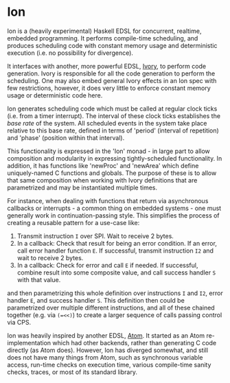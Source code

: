# Ion

Ion is a (heavily experimental) Haskell EDSL for concurrent, realtime,
embedded programming.  It performs compile-time scheduling, and
produces scheduling code with constant memory usage and deterministic
execution (i.e. no possibility for divergence).

It interfaces with another, more powerful EDSL,
[Ivory](http://ivorylang.org/), to perform code generation.  Ivory is
responsible for all the code generation to perform the scheduling.
One may also embed general Ivory effects in an Ion spec with few
restrictions, however, it does very little to enforce constant memory
usage or deterministic code here.

Ion generates scheduling code which must be called at regular clock
ticks (i.e. from a timer interrupt).  The interval of these clock
ticks establishes the *base rate* of the system.  All scheduled events
in the system take place relative to this base rate, defined in terms
of 'period' (interval of repetition) and 'phase' (position within that
interval).

This functionality is expressed in the 'Ion' monad - in large part to
allow composition and modularity in expressing tightly-scheduled
functionality.  In addition, it has functions like 'newProc' and
'newArea' which define uniquely-named C functions and globals.  The
purpose of these is to allow that same composition when working with
Ivory definitions that are parametrized and may be instantiated
multiple times.

For instance, when dealing with functions that return via asynchronous
callbacks or interrupts - a common thing on embedded systems - one
must generally work in continuation-passing style.  This simplifies
the process of creating a reusable pattern for a use-case like:

1. Transmit instruction `I` over SPI. Wait to receive 2 bytes.
2. In a callback: Check that result for being an error condition.  If
an error, call error handler function `E`.  If successful, transmit
instruction `I2` and wait to receive 2 bytes.
3. In a callback: Check for error and call `E` if needed.  If successful,
combine result into some composite value, and call success handler `S`
with that value.

and then parametrizing this whole definition over instructions `I` and
`I2`, error handler `E`, and success handler `S`.  This definition
then could be parametrized over multiple different instructions, and
all of these chained together (e.g. via `(=<<)`) to create a larger
sequence of calls passing control via CPS.

Ion was heavily inspired by another EDSL,
[Atom](https://hackage.haskell.org/package/atom). It started as an
Atom re-implementation which had other backends, rather than
generating C code directly (as Atom does).  However, Ion has diverged
somewhat, and still does not have many things from Atom, such as
synchronous variable access, run-time checks on execution time,
various compile-time sanity checks, traces, or most of its standard
library.
